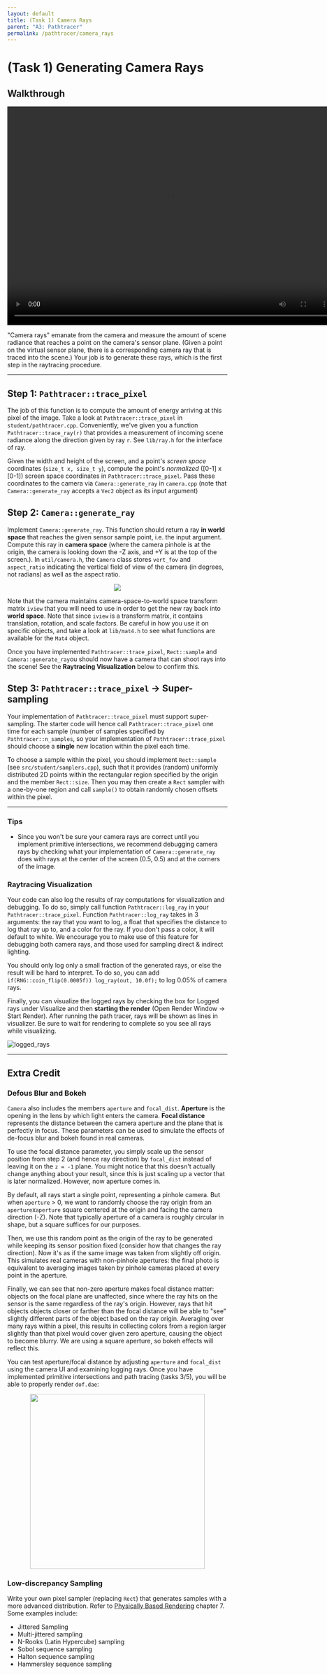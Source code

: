 ```yaml
---
layout: default
title: (Task 1) Camera Rays
parent: "A3: Pathtracer"
permalink: /pathtracer/camera_rays
---
```


# (Task 1) Generating Camera Rays

## Walkthrough
<video width="750" height="500" controls>
    <source src="videos/Task1_CameraRays.mp4" type="video/mp4">
</video>

"Camera rays" emanate from the camera and measure the amount of scene radiance that reaches a point on the camera's sensor plane. (Given a point on the virtual sensor plane, there is a corresponding camera ray that is traced into the scene.) Your job is to generate these rays, which is the first step in the raytracing procedure.

---

## Step 1: `Pathtracer::trace_pixel`
The job of this function is to compute the amount of energy arriving at this pixel of the image. Take a look at `Pathtracer::trace_pixel` in `student/pathtracer.cpp`.  Conveniently, we've given you a function `Pathtracer::trace_ray(r)` that provides a measurement of incoming scene radiance along the direction given by ray `r`. See `lib/ray.h` for the interface of ray.

Given the width and height of the screen, and a point's _screen space_ coordinates (`size_t x, size_t y`), compute the point's _normalized_ ([0-1] x [0-1]) screen space coordinates in `Pathtracer::trace_pixel`. Pass these coordinates to the camera via `Camera::generate_ray` in `camera.cpp` (note that `Camera::generate_ray` accepts a `Vec2` object as its input argument)

## Step 2: `Camera::generate_ray`
Implement `Camera::generate_ray`. This function should return a ray **in world space** that reaches the given sensor sample point, i.e. the input argument. Compute this ray in **camera space** (where the camera pinhole is at the origin, the camera is looking down the -Z axis, and +Y is at the top of the screen.). In `util/camera.h`, the `Camera` class stores `vert_fov` and `aspect_ratio` indicating the vertical field of view of the camera (in degrees, not radians) as well as the aspect ratio.

<center><img src="images/camera_coordinate_system.png" ></center>

Note that the camera maintains camera-space-to-world space transform matrix `iview` that you will need to use in order to get the new ray back into **world space**. Note that since `iview` is a transform matrix, it contains translation, rotation, and scale factors. Be careful in how you use it on specific objects, and take a look at `lib/mat4.h` to see what functions are available for the `Mat4` object.

Once you have implemented `Pathtracer::trace_pixel`, `Rect::sample` and `Camera::generate_ray`ou should now have a camera that can shoot rays into the scene! See the
**Raytracing Visualization** below to confirm this.

## Step 3: `Pathtracer::trace_pixel` &#8594; Super-sampling
Your implementation of `Pathtracer::trace_pixel` must support super-sampling. The starter code will hence call `Pathtracer::trace_pixel` one time for each sample (number of samples specified by `Pathtracer::n_samples`, so your implementation of `Pathtracer::trace_pixel` should choose a **single** new location within the pixel each time.

To choose a sample within the pixel, you should implement `Rect::sample` (see `src/student/samplers.cpp`), such that it provides (random) uniformly distributed 2D points within the rectangular region specified by the origin and the member `Rect::size`. Then you may then create a `Rect` sampler with a one-by-one region and call `sample()` to obtain randomly chosen offsets within the pixel.

---

### Tips

- Since you won't be sure your camera rays are correct until you implement primitive intersections, we recommend debugging camera rays by checking what your implementation of `Camera::generate_ray` does with rays at the center of the screen (0.5, 0.5) and at the corners of the image.

### Raytracing Visualization

Your code can also log the results of ray computations for visualization and debugging. To do so, simply call function `Pathtracer::log_ray` in your `Pathtracer::trace_pixel`. Function `Pathtracer::log_ray` takes in 3 arguments: the ray that you want to log, a float that specifies the distance to log that ray up to, and a color for the ray. If you don't pass a color, it will default to white. We encourage you to make use of this feature for debugging both camera rays, and those used for sampling direct & indirect lighting.

You should only log only a small fraction of the generated rays, or else the result will be hard to interpret. To do so, you can add `if(RNG::coin_flip(0.0005f)) log_ray(out, 10.0f);` to log 0.05% of camera rays.

Finally, you can visualize the logged rays by checking the box for Logged rays under Visualize and then **starting the render** (Open Render Window -> Start Render). After running the path tracer, rays will be shown as lines in visualizer. Be sure to wait for rendering to complete so you see all rays while visualizing.

![logged_rays](images/ray_log.png)

---

## Extra Credit

### Defous Blur and Bokeh

`Camera` also includes the members `aperture` and `focal_dist`. **Aperture** is the opening in the lens by which light enters the camera.  **Focal distance** represents the distance between the camera aperture and the plane that is perfectly in focus.  These parameters can be used to simulate the effects of de-focus blur and bokeh found in real cameras.

To use the focal distance parameter, you simply scale up the sensor position from step 2 (and hence ray direction) by `focal_dist` instead of leaving it on the `z = -1` plane. You might notice that this doesn't actually change anything about your result, since this is just scaling up a vector that is later normalized. However, now aperture comes in.

By default, all rays start a single point, representing a pinhole camera. But when `aperture` > 0, we want to randomly choose the ray origin from an `aperture`x`aperture` square centered at the origin and facing the camera direction (-Z). Note that typically aperture of a camera is roughly circular in shape, but a square suffices for our purposes.

Then, we use this random point as the origin of the ray to be generated while keeping its sensor position fixed (consider how that changes the ray direction). Now it's as if the same image was taken from slightly off origin. This simulates real cameras with non-pinhole apertures: the final photo is equivalent to averaging images taken by pinhole cameras placed at every point in the aperture.

Finally, we can see that non-zero aperture makes focal distance matter: objects on the focal plane are unaffected, since where the ray hits on the sensor is the same regardless of the ray's origin. However, rays that hit objects objects closer or farther than the focal distance will be able to "see" slightly different parts of the object based on the ray origin. Averaging over many rays within a pixel, this results in collecting colors from a region larger slightly than that pixel would cover given zero aperture, causing the object to become blurry. We are using a square aperture, so bokeh effects will reflect this.

You can test aperture/focal distance by adjusting `aperture` and `focal_dist` using the camera UI and examining logging rays. Once you have implemented primitive intersections and path tracing (tasks 3/5), you will be able to properly render `dof.dae`:

<center><img src="images/dof.png" width="400"></center>

### Low-discrepancy Sampling
Write your own pixel sampler (replacing `Rect`) that generates samples with a more advanced distribution. Refer to [Physically Based Rendering](http://www.pbr-book.org/3ed-2018/) chapter 7. Some examples include:
  - Jittered Sampling
  - Multi-jittered sampling
  - N-Rooks (Latin Hypercube) sampling
  - Sobol sequence sampling
  - Halton sequence sampling
  - Hammersley sequence sampling
